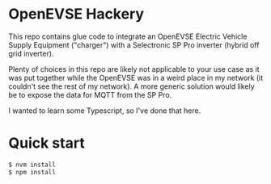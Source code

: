 # OpenEVSE Hackery

This repo contains glue code to integrate an OpenEVSE Electric Vehicle Supply Equipment ("charger") with a Selectronic SP Pro inverter (hybrid off grid inverter).

Plenty of choices in this repo are likely not applicable to your use case as it was put together while the OpenEVSE was in a weird place in my network (it couldn't see the rest of my network). A more generic solution would likely be to expose the data for MQTT from the SP Pro.

I wanted to learn some Typescript, so I've done that here.

# Quick start

```bash
$ nvm install
$ npm install
```
